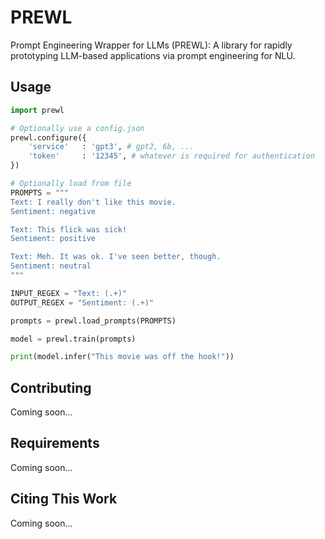 # PREWL
Prompt Engineering Wrapper for LLMs (PREWL): A library for rapidly prototyping LLM-based applications via prompt engineering for NLU.

## Usage
```python
import prewl

# Optionally use a config.json
prewl.configure({
    'service'   : 'gpt3', # gpt2, 6b, ...
    'token'     : '12345', # whatever is required for authentication
})

# Optionally load from file
PROMPTS = """
Text: I really don't like this movie.
Sentiment: negative

Text: This flick was sick!
Sentiment: positive

Text: Meh. It was ok. I've seen better, though.
Sentiment: neutral
"""

INPUT_REGEX = "Text: (.+)"
OUTPUT_REGEX = "Sentiment: (.+)"

prompts = prewl.load_prompts(PROMPTS)

model = prewl.train(prompts)

print(model.infer("This movie was off the hook!"))

```

## Contributing
Coming soon...

## Requirements
Coming soon...

## Citing This Work
Coming soon...
